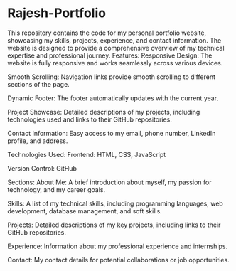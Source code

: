 # Rajesh-Portfolio
This repository contains the code for my personal portfolio website, showcasing my skills, projects, experience, and contact information. The website is designed to provide a comprehensive overview of my technical expertise and professional journey.
Features:
Responsive Design: The website is fully responsive and works seamlessly across various devices.

Smooth Scrolling: Navigation links provide smooth scrolling to different sections of the page.

Dynamic Footer: The footer automatically updates with the current year.

Project Showcase: Detailed descriptions of my projects, including technologies used and links to their GitHub repositories.

Contact Information: Easy access to my email, phone number, LinkedIn profile, and address.

Technologies Used:
Frontend: HTML, CSS, JavaScript

Version Control: GitHub

Sections:
About Me: A brief introduction about myself, my passion for technology, and my career goals.

Skills: A list of my technical skills, including programming languages, web development, database management, and soft skills.

Projects: Detailed descriptions of my key projects, including links to their GitHub repositories.

Experience: Information about my professional experience and internships.

Contact: My contact details for potential collaborations or job opportunities.
